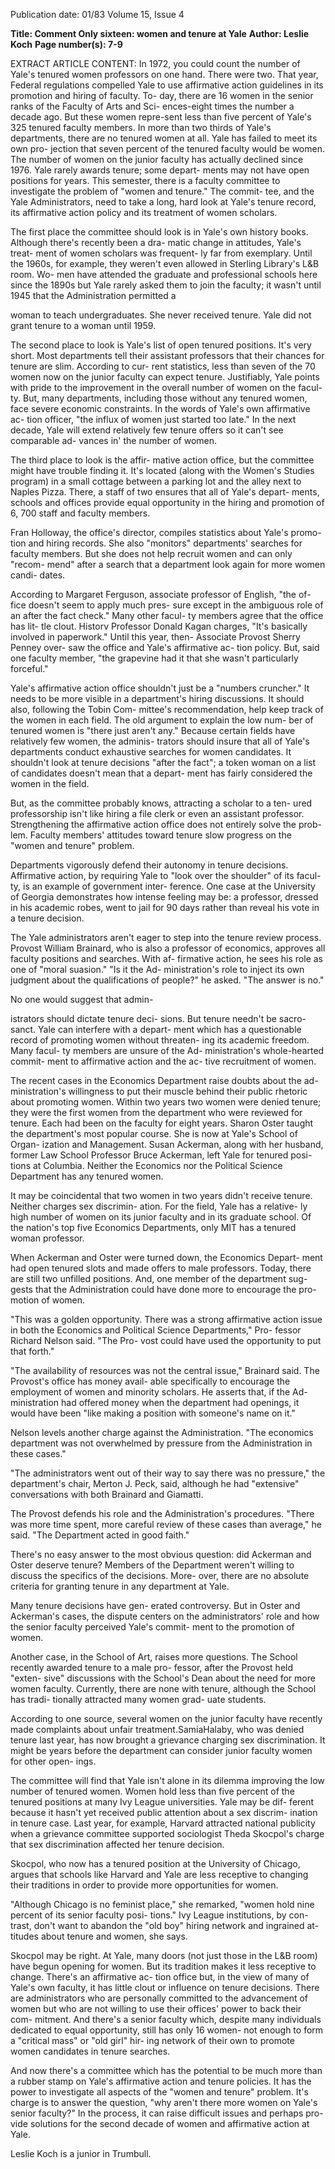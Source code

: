 Publication date: 01/83
Volume 15, Issue 4

**Title: Comment Only sixteen: women and tenure at Yale**
**Author: Leslie Koch**
**Page number(s): 7-9**

EXTRACT ARTICLE CONTENT:
In 1972, you could count the number 
of Yale's tenured women professors on 
one hand. There were two. That year, 
Federal regulations compelled Yale to 
use affirmative action guidelines in its 
promotion and hiring of faculty. To-
day, there are 16 women in the senior 
ranks of the Faculty of Arts and Sci-
ences-eight times the number a 
decade ago. But these women repre-sent less than five percent of Yale's 325 
tenured faculty members. In more 
than two thirds of Yale's departments, 
there are no tenured women at all. 
Yale has failed to meet its own pro-
jection that seven percent of the 
tenured faculty would be women. The 
number of women on the junior faculty 
has actually declined since 1976. Yale 
rarely awards tenure; some depart-
ments may not have open positions for 
years. This semester, there is a faculty 
committee to investigate the problem 
of "women and tenure." The commit-
tee, and the Yale Administrators, need 
to take a long, hard look at Yale's 
tenure record, its affirmative action 
policy and its treatment of women 
scholars. 

The first place the committee should 
look is in Yale's own history books. 
Although there's recently been a dra-
matic change in attitudes, Yale's treat-
ment of women scholars was frequent-
ly far from exemplary. Until the 1960s, 
for example, they weren't even allowed 
in Sterling Library's L&B room. Wo-
men have attended the graduate and 
professional schools here since the 
1890s but Yale rarely asked them to 
join the faculty; it wasn't until 1945 
that the Administration permitted a


woman to teach undergraduates. She 
never received tenure. Yale did not 
grant tenure to a woman until 1959. 

The second place to look is Yale's list 
of open tenured positions. It's very 
short. Most departments tell their 
assistant professors that their chances 
for tenure are slim. According to cur-
rent statistics, less than seven of the 70 
women now on the junior faculty can 
expect tenure. Justifiably, Yale points 
with pride to the improvement in the 
overall number of women on the facul-
ty. But, many departments, including 
those without any tenured women, 
face severe economic constraints. In 
the words of Yale's own affirmative ac-
tion officer, "the influx of women just 
started too late." In the next decade, 
Yale will extend relatively few tenure 
offers so it can't see comparable ad-
vances in' the number of women. 

The third place to look is the affir-
mative action office, but the committee 
might have trouble finding it. It's 
located (along with the Women's 
Studies program) in a small cottage 
between a parking lot and the alley 
next to Naples Pizza. There, a staff of 
two ensures that all of Yale's depart-
ments, schools and offices provide 
equal opportunity in the hiring and 
promotion of 6, 700 staff and faculty 
members. 

Fran Holloway, the office's director, 
compiles statistics about Yale's promo-
tion and hiring records. She also 
"monitors" departments' searches for 
faculty members. But she does not help 
recruit women and can only "recom-
mend" after a search that a department 
look again for more women candi-
dates. 

According to Margaret Ferguson, 
associate professor of English, "the of-
fice doesn't seem to apply much pres-
sure except in the ambiguous role of an 
after the fact check." Many other facul-
ty members agree that the office has lit-
tle clout. Historv Professor Donald 
Kagan charges, "It's basically involved 
in paperwork." Until this year, then-
Associate Provost Sherry Penney over-
saw the office and Yale's affirmative ac-
tion policy. But, said one faculty 
member, "the grapevine had it that she 
wasn't particularly forceful." 

Yale's affirmative action office 
shouldn't just be 
a 
"numbers 
cruncher." It needs to be more visible 
in a department's hiring discussions. It 
should also, following the Tobin Com-
mittee's recommendation, help keep 
track of the women in each field. The 
old argument to explain the low num-
ber of tenured women is "there just 
aren't any." Because certain fields have 
relatively few women, the adminis-
trators should insure that all of Yale's 
departments conduct exhaustive 
searches for women candidates. It 
shouldn't look at tenure decisions "after 
the fact"; a token woman on a list of 
candidates doesn't mean that a depart-
ment has fairly considered the women 
in the field. 

But, as the committee probably 
knows, attracting a scholar to a ten-
ured professorship isn't like hiring a file 
clerk or even an assistant professor. 
Strengthening the affirmative action 
office does not entirely solve the prob-
lem. Faculty members' attitudes 
toward tenure slow progress on the 
"women and tenure" problem. 

Departments vigorously defend 
their autonomy in tenure decisions. 
Affirmative action, by requiring Yale 
to "look over the shoulder" of its facul-
ty, is an example of government inter-
ference. One case at the University of 
Georgia demonstrates how intense 
feeling may be: a professor, dressed in 
his academic robes, went to jail for 90 
days rather than reveal his vote in a 
tenure decision. 

The Yale administrators aren't eager 
to step into the tenure review process. 
Provost William Brainard, who is also 
a professor of economics, approves all 
faculty positions and searches. With af-
firmative action, he sees his role as one 
of "moral suasion." "Is it the Ad-
ministration's role to inject its own 
judgment about the qualifications of 
people?" he asked. "The answer is no." 

No one would suggest that admin-


istrators should dictate tenure deci-
sions. But tenure needn't be sacro-
sanct. Yale can interfere with a depart-
ment which has a questionable record 
of promoting women without threaten-
ing its academic freedom. Many facul-
ty members are unsure of the Ad-
ministration's whole-hearted commit-
ment to affirmative action and the ac-
tive recruitment of women. 

The recent cases in the Economics 
Department raise doubts about the ad-
ministration's willingness to put their 
muscle behind their public rhetoric 
about promoting women. Within two 
years two women were denied tenure; 
they were the first women from the 
department who were reviewed for 
tenure. Each had been on the faculty 
for eight years. Sharon Oster taught 
the department's most popular course. 
She is now at Yale's School of Organ-
ization and Management. 
Susan 
Ackerman, along with her husband, 
former Law School Professor Bruce 
Ackerman, left Yale for tenured posi-
tions at Columbia. 
Neither the 
Economics nor the Political Science 
Department has any tenured women. 

It may be coincidental that two 
women in two years didn't receive 
tenure. Neither charges sex discrimin-
ation. For the field, Yale has a relative-
ly high number of women on its junior 
faculty and in its graduate school. Of 
the nation's top 
five 
Economics 
Departments, only MIT has a tenured 
woman professor. 

When Ackerman and Oster were 
turned down, the Economics Depart-
ment had open tenured slots and made 
offers to male professors. Today, there 
are still two unfilled positions. And, 
one member of the department sug-
gests that the Administration could 
have done more to encourage the pro-
motion of women. 

"This was a golden opportunity. 
There was a strong affirmative action 
issue in both the Economics and 
Political Science Departments," Pro-
fessor Richard Nelson said. "The Pro-
vost could have used the opportunity to 
put that forth." 

"The availability of resources was 
not the central issue," Brainard said. 
The Provost's office has money avail-
able specifically to encourage the 
employment of women and minority 
scholars. He asserts that, if the Ad-
ministration had offered money when 
the department had openings, it would 
have been "like making a position with 
someone's name on it." 

Nelson levels another charge against 
the Administration. "The economics 
department was not overwhelmed by 
pressure from the Administration in 
these cases." 

"The administrators went out of 
their way to say there was no 
pressure," the 
department's 
chair, 
Merton J. Peck, said, although he had 
"extensive" conversations with both 
Brainard and Giamatti. 

The Provost defends his role and the 
Administration's procedures. "There 
was more time spent, more careful 
review of these cases than average," he 
said. "The Department acted in good 
faith." 

There's no easy answer to the most 
obvious question: did Ackerman and 
Oster deserve tenure? Members of the 
Department weren't willing to discuss 
the specifics of the decisions. More-
over, there are no absolute criteria for 
granting tenure in any department at 
Yale. 

Many tenure decisions have gen-
erated controversy. But in Oster and 
Ackerman's cases, the dispute centers 
on the administrators' role and how the 
senior faculty perceived Yale's commit-
ment to the promotion of women. 

Another case, in the School of Art, 
raises more questions. The School 
recently awarded tenure to a male pro-
fessor, after the Provost held "exten-
sive" discussions with the School's 
Dean about the need for more women 
faculty. Currently, there are none with 
tenure, although the School has tradi-
tionally attracted many women grad-
uate students. 

According 
to one 
source, several women on the junior 
faculty have recently made complaints 
about unfair treatment.SamiaHalaby, 
who was denied tenure last year, has 
now brought a grievance charging sex 
discrimination. It might be years 
before the department can consider 
junior faculty women for other open-
ings. 

The committee will find that Yale 
isn't alone in its dilemma improving 
the low number of tenured women. 
Women hold less than five percent of 
the tenured positions at many Ivy 
League universities. Yale may be dif-
ferent because it hasn't yet received 
public attention about a sex discrim-
ination in tenure case. Last year, for 
example, Harvard attracted national 
publicity when a grievance committee 
supported sociologist Theda Skocpol's 
charge that sex discrimination affected 
her tenure decision. 

Skocpol, who now has a tenured 
position at the University of Chicago, 
argues that schools like Harvard and 
Yale are less receptive to changing 
their traditions in order to provide 
more opportunities for women. 

"Although Chicago is no feminist 
place," she remarked, "women hold 
nine percent of its senior faculty posi-
tions." Ivy League institutions, by con-
trast, don't want to abandon the "old 
boy" hiring network and ingrained at-
titudes about tenure and women, she 
says. 

Skocpol may be right. At Yale, 
many doors (not just those in the L&B 
room) have begun opening for women. 
But its tradition makes it less receptive 
to change. There's an affirmative ac-
tion office but, in the view of many of 
Yale's own faculty, it has little clout or 
influence on tenure decisions. There 
are administrators who are personally 
committed to the advancement of 
women but who are not willing to use 
their offices' power to back their com-
mitment. And there's a senior faculty 
which, 
despite many individuals 
dedicated to equal opportunity, still 
has only 16 women- not enough to 
form a "critical mass" or "old girl" hir-
ing network of their own to promote 
women candidates in tenure searches. 

And now there's a committee which 
has the potential to be much more than 
a rubber stamp on Yale's affirmative 
action and tenure policies. It has the 
power to investigate all aspects of the 
"women and tenure" problem. It's 
charge is to answer the question, "why 
aren't there more women on Yale's 
senior faculty?" In the process, it can 
raise difficult issues and perhaps pro-
vide solutions for the second decade of 
women and affirmative action at Yale. 

Leslie Koch is a junior in Trumbull.